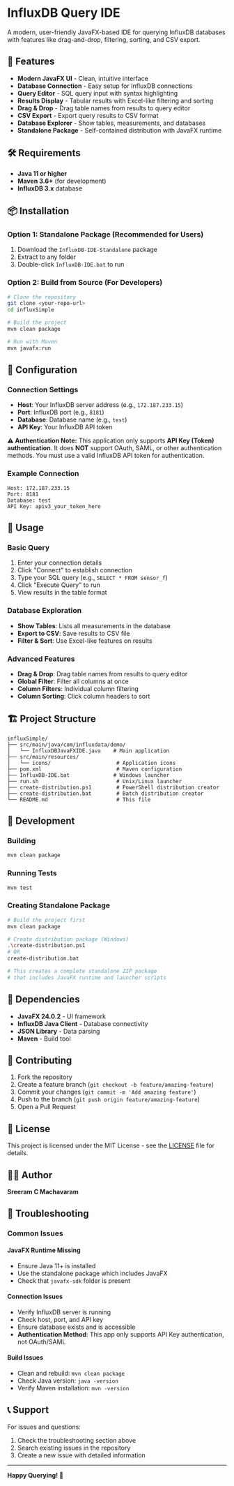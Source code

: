 # InfluxDB Query IDE

A modern, user-friendly JavaFX-based IDE for querying InfluxDB databases with features like drag-and-drop, filtering, sorting, and CSV export.

## 🚀 Features

- **Modern JavaFX UI** - Clean, intuitive interface
- **Database Connection** - Easy setup for InfluxDB connections
- **Query Editor** - SQL query input with syntax highlighting
- **Results Display** - Tabular results with Excel-like filtering and sorting
- **Drag & Drop** - Drag table names from results to query editor
- **CSV Export** - Export query results to CSV format
- **Database Explorer** - Show tables, measurements, and databases
- **Standalone Package** - Self-contained distribution with JavaFX runtime

## 🛠️ Requirements

- **Java 11 or higher**
- **Maven 3.6+** (for development)
- **InfluxDB 3.x** database

## 📦 Installation

### Option 1: Standalone Package (Recommended for Users)
1. Download the `InfluxDB-IDE-Standalone` package
2. Extract to any folder
3. Double-click `InfluxDB-IDE.bat` to run

### Option 2: Build from Source (For Developers)
```bash
# Clone the repository
git clone <your-repo-url>
cd influxSimple

# Build the project
mvn clean package

# Run with Maven
mvn javafx:run
```

## 🔧 Configuration

### Connection Settings
- **Host**: Your InfluxDB server address (e.g., `172.187.233.15`)
- **Port**: InfluxDB port (e.g., `8181`)
- **Database**: Database name (e.g., `test`)
- **API Key**: Your InfluxDB API token

**⚠️ Authentication Note:** This application only supports **API Key (Token) authentication**. It does **NOT** support OAuth, SAML, or other authentication methods. You must use a valid InfluxDB API token for authentication.

### Example Connection
```
Host: 172.187.233.15
Port: 8181
Database: test
API Key: apiv3_your_token_here
```

## 📖 Usage

### Basic Query
1. Enter your connection details
2. Click "Connect" to establish connection
3. Type your SQL query (e.g., `SELECT * FROM sensor_f`)
4. Click "Execute Query" to run
5. View results in the table format

### Database Exploration
- **Show Tables**: Lists all measurements in the database
- **Export to CSV**: Save results to CSV file
- **Filter & Sort**: Use Excel-like features on results

### Advanced Features
- **Drag & Drop**: Drag table names from results to query editor
- **Global Filter**: Filter all columns at once
- **Column Filters**: Individual column filtering
- **Column Sorting**: Click column headers to sort

## 🏗️ Project Structure

```
influxSimple/
├── src/main/java/com/influxdata/demo/
│   └── InfluxDBJavaFXIDE.java    # Main application
├── src/main/resources/
│   └── icons/                     # Application icons
├── pom.xml                        # Maven configuration
├── InfluxDB-IDE.bat              # Windows launcher
├── run.sh                         # Unix/Linux launcher
├── create-distribution.ps1        # PowerShell distribution creator
├── create-distribution.bat        # Batch distribution creator
└── README.md                      # This file
```

## 🔨 Development

### Building
```bash
mvn clean package
```

### Running Tests
```bash
mvn test
```

### Creating Standalone Package
```bash
# Build the project first
mvn clean package

# Create distribution package (Windows)
.\create-distribution.ps1
# OR
create-distribution.bat

# This creates a complete standalone ZIP package
# that includes JavaFX runtime and launcher scripts
```

## 📝 Dependencies

- **JavaFX 24.0.2** - UI framework
- **InfluxDB Java Client** - Database connectivity
- **JSON Library** - Data parsing
- **Maven** - Build tool

## 🤝 Contributing

1. Fork the repository
2. Create a feature branch (`git checkout -b feature/amazing-feature`)
3. Commit your changes (`git commit -m 'Add amazing feature'`)
4. Push to the branch (`git push origin feature/amazing-feature`)
5. Open a Pull Request

## 📄 License

This project is licensed under the MIT License - see the [LICENSE](LICENSE) file for details.

## 👨‍💻 Author

**Sreeram C Machavaram**

## 🐛 Troubleshooting

### Common Issues

#### JavaFX Runtime Missing
- Ensure Java 11+ is installed
- Use the standalone package which includes JavaFX
- Check that `javafx-sdk` folder is present

#### Connection Issues
- Verify InfluxDB server is running
- Check host, port, and API key
- Ensure database exists and is accessible
- **Authentication Method**: This app only supports API Key authentication, not OAuth/SAML

#### Build Issues
- Clean and rebuild: `mvn clean package`
- Check Java version: `java -version`
- Verify Maven installation: `mvn -version`

## 📞 Support

For issues and questions:
1. Check the troubleshooting section above
2. Search existing issues in the repository
3. Create a new issue with detailed information

---

**Happy Querying! 🚀** 